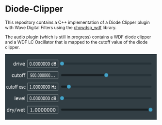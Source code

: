 # Diode-Clipper

This repository contains a C++ implementation of a Diode Clipper plugin with Wave Digital Filters using the [chowdsp_wdf](https://github.com/Chowdhury-DSP/chowdsp_wdf) library.

The audio plugin (which is still in progress) contains a WDF diode clipper and a WDF LC Oscillator that is mapped to the cutoff value of the diode clipper. 

<img src="./resources/plugin_UI.PNG" width=500>

